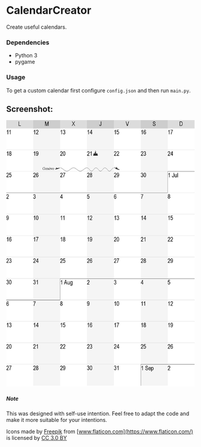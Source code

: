 # CalendarCreator
Create useful calendars.

### Dependencies
- Python 3
- pygame

### Usage

To get a custom calendar first configure `config.json` and then run `main.py`.

## Screenshot:

![Calendar img](/screenshot.png "Calendar example")

##### Note

This was designed with self-use intention. Feel free to adapt
the code and make it more suitable for your intentions.

Icons made by [Freepik](http://www.freepik.com) from [www.flaticon.com](https://www.flaticon.com/) is licensed by [CC 3.0 BY](http://creativecommons.org/licenses/by/3.0/)